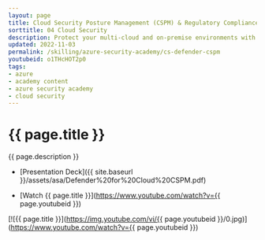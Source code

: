 ```yaml
---
layout: page
title: Cloud Security Posture Management (CSPM) & Regulatory Compliance in Microsoft Defender for Cloud
sorttitle: 04 Cloud Security
description: Protect your multi-cloud and on-premise environments with Defender for Cloud's CSPM capabilities, including analysis of the Secure Score, compliance assessments, and Azure Security Benchmark, along with security posture and regulatory compliance demos. for deep-dive technical learning.
updated: 2022-11-03
permalink: /skilling/azure-security-academy/cs-defender-cspm
youtubeid: o1THcHOT2p0
tags: 
- azure
- academy content
- azure security academy
- cloud security
---
```


# {{ page.title }}

{{ page.description }}

* [Presentation Deck]({{ site.baseurl }}/assets/asa/Defender%20for%20Cloud%20CSPM.pdf)

* [Watch {{ page.title }}](https://www.youtube.com/watch?v={{ page.youtubeid }})

[![{{ page.title }}](https://img.youtube.com/vi/{{ page.youtubeid }}/0.jpg)](https://www.youtube.com/watch?v={{ page.youtubeid }})